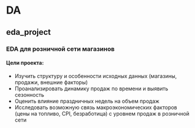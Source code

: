 # DA

## eda_project 
### EDA для розничной сети магазинов
#### Цели проекта:
- Изучить структуру и особенности исходных данных (магазины, продажи, внешние факторы)
- Проанализировать динамику продаж по времени и выявить сезонность
- Оценить влияние праздничных недель на объем продаж
- Исследовать возможную связь макроэкономических факторов (цены на топливо, CPI, безработица) с уровнем продаж в розничной сети
